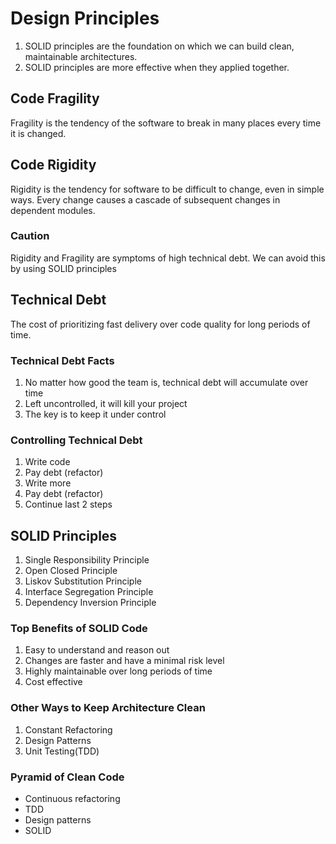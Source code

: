 # Design Principles
1. SOLID principles are the foundation on which we can build clean, maintainable architectures.
2. SOLID principles are more effective when they applied together.

## Code Fragility
Fragility is the tendency of the software to break in many places every time it is changed.

## Code Rigidity
Rigidity is the tendency for software to be difficult to change, even in simple ways.
Every change causes a cascade of subsequent changes in dependent modules.

### Caution
Rigidity and Fragility are symptoms of high technical debt. 
We can avoid this by using SOLID principles

## Technical Debt
The cost of prioritizing fast delivery over code quality for long periods of time.

### Technical Debt Facts
1. No matter how good the team is, technical debt will accumulate over time
2. Left uncontrolled, it will kill your project
3. The key is to keep it under control

### Controlling Technical Debt
1. Write code
2. Pay debt (refactor)
3. Write more
4. Pay debt (refactor)
5. Continue last 2 steps

## SOLID Principles
1. Single Responsibility Principle
2. Open Closed Principle
3. Liskov Substitution Principle
4. Interface Segregation Principle
5. Dependency Inversion Principle

### Top Benefits of SOLID Code
1. Easy to understand and reason out
2. Changes are faster and have a minimal risk level
3. Highly maintainable over long periods of time
4. Cost effective

### Other Ways to Keep Architecture Clean
1. Constant Refactoring
2. Design Patterns
3. Unit Testing(TDD)

### Pyramid of Clean Code
* Continuous refactoring
* TDD
* Design patterns
* SOLID
